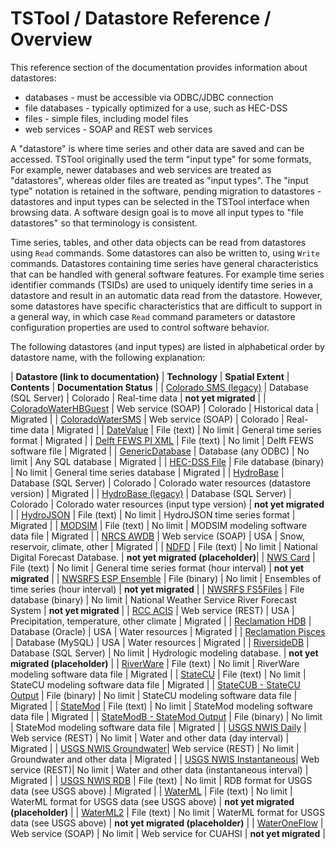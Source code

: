 # TSTool / Datastore Reference / Overview #

This reference section of the documentation provides information about datastores:

* databases - must be accessible via ODBC/JDBC connection
* file databases - typically optimized for a use, such as HEC-DSS
* files - simple files, including model files
* web services - SOAP and REST web services

A "datastore" is where time series and other data are saved and can be accessed.
TSTool originally used the term "input type" for some formats,
For example, newer databases and web services are treated as "datastores",
whereas older files are treated as "input types".
The "input type" notation is retained in the software,
pending migration to datastores - datastores and input types
can be selected in the TSTool interface when browsing data.
A software design goal is to move all input types to "file datastores" so that terminology is consistent.

Time series, tables, and other data objects can be read from datastores using `Read` commands.
Some datastores can also be written to, using `Write` commands.
Datastores containing time series have general characteristics that can be handled with general software features.
For example time series identifier commands (TSIDs) are used to uniquely identify time series in
a datastore and result in an automatic data read from the datastore.
However, some datastores have specific characteristics that are difficult to support in a general way,
in which case `Read` command parameters or datastore configuration properties are used to control software behavior.

The following datastores (and input types) are listed in alphabetical order by datastore name, with the following explanation:

| **Datastore (link to documentation)**                             | **Technology**         | **Spatial Extent** | **Contents**                                   | **Documentation Status** |
| [Colorado SMS (legacy)](ColoradoSMSDatabase/ColoradoSMSDatabase)  | Database (SQL Server)  | Colorado           | Real-time data                                 | **not yet migrated**     |
| [ColoradoWaterHBGuest](ColoradoWaterHBGuest/ColoradoWaterHBGuest) | Web service (SOAP)     | Colorado           | Historical data                                | Migrated |
| [ColoradoWaterSMS](ColoradoWaterSMS/ColoradoWaterSMS)             | Web service (SOAP)     | Colorado           | Real-time data                                 | Migrated |
| [DateValue](DateValue/DateValue)                                  | File (text)            | No limit           | General time series format                     | Migrated |
| [Delft FEWS PI XML](Delft-FEWS-PI-XML/Delft-FEWS-PI-XML)          | File (text)            | No limit           | Delft FEWS software file                       | Migrated |
| [GenericDatabase](GenericDatabase/GenericDatabase)                | Database (any ODBC)    | No limit           | Any SQL database                               | Migrated |
| [HEC-DSS File](HEC-DSS/HEC-DSS)                                   | File database (binary) | No limit           | General time series database                   | Migrated |
| [HydroBase](CO-HydroBase/CO-HydroBase)                            | Database (SQL Server)  | Colorado           | Colorado water resources (datastore version)   | Migrated |
| [HydroBase (legacy)](HydroBase/HydroBase-legacy)                  | Database (SQL Server)  | Colorado           | Colorado water resources (input type version)  | **not yet migrated**     |
| [HydroJSON](HydroJSON/HydroJSON)                                  | File (text)            | No limit           | HydroJSON time series format                   | Migrated |
| [MODSIM](MODSIM/MODSIM)                                           | File (text)            | No limit           | MODSIM modeling software data file             | Migrated |
| [NRCS AWDB](NRCS-AWDB/NRCS-AWDB)                                  | Web service (SOAP)     | USA                | Snow, reservoir, climate, other                | Migrated |
| [NDFD](NDFD/NDFD)                                                 | File (text)            | No limit           | National Digital Forecast Database.            | **not yet migrated (placeholder)**|
| [NWS Card](NwsCard/NwsCard)                                       | File (text)            | No limit           | General time series format (hour interval)     | **not yet migrated**     |
| [NWSRFS ESP Ensemble](NwsrfsEspEnsemble/NwsrfsEspEnsemble)        | File (binary)          | No limit           | Ensembles of time series (hour interval)       | **not yet migrated**     |
| [NWSRFS FS5Files](NwsrfsFs5files/NwsrfsFs5files)                  | File database (binary) | No limit           | National Weather Service River Forecast System | **not yet migrated**     |
| [RCC ACIS](RCC-ACIS/RCC-ACIS)                                     | Web service (REST)     | USA                | Precipitation, temperature, other climate      | Migrated |
| [Reclamation HDB](ReclamationHdb/ReclamationHdb)                  | Database (Oracle)      | USA                | Water resources                                | Migrated |
| [Reclamation Pisces](ReclamationPisces/ReclamationPisces)         | Database (MySQL)       | USA                | Water resources                                | Migrated |
| [RiversideDB](RiversideDB/RiversideDB)                            | Database (SQL Server)  | No limit           | Hydrologic modeling database.                  | **not yet migrated (placeholder)**     |
| [RiverWare](RiverWare/RiverWare)                                  | File (text)            | No limit           | RiverWare modeling software data file          | Migrated |
| [StateCU](StateCU/StateCU)                                        | File (text)            | No limit           | StateCU modeling software data file            | Migrated |
| [StateCUB - StateCU Output](StateCUB/StateCUB)                    | File (binary)          | No limit           | StateCU modeling software data file            | Migrated |
| [StateMod](StateMod/StateMod)                                     | File (text)            | No limit           | StateMod modeling software data file           | Migrated |
| [StateModB - StateMod Output](StateModB/StateModB)                | File (binary)          | No limit           | StateMod modeling software data file           | Migrated |
| [USGS NWIS Daily](USGS-NWIS-Daily/USGS-NWIS-Daily)                | Web service (REST)     | No limit           | Water and other data (day interval)            | Migrated |
| [USGS NWIS Groundwater](USGS-NWIS-Groundwater/USGS-NWIS-Groundwater)| Web service (REST)   | No limit           | Groundwater and other data                     | Migrated |
| [USGS NWIS Instantaneous](USGS-NWIS-Instantaneous/USGS-NWIS-Instantaneous)| Web service (REST)| No limit        | Water and other data (instantaneous interval)  | Migrated |
| [USGS NWIS RDB](USGS-NWIS-RDB/USGS-NWIS-RDB)                      | File (text)            | No limit           | RDB format for USGS data (see USGS above)      | Migrated |
| [WaterML](WaterML/WaterML)                                        | File (text)            | No limit           | WaterML format for USGS data (see USGS above)  | **not yet migrated (placeholder)**     |
| [WaterML2](WaterML/WaterML2)                                      | File (text)            | No limit           | WaterML format for USGS data (see USGS above)  | **not yet migrated (placeholder)**     |
| [WaterOneFlow](WaterOneFlow/WaterOneFlow)                         | Web service (SOAP)     | No limit           | Web service for CUAHSI                         | **not yet migrated**     |
